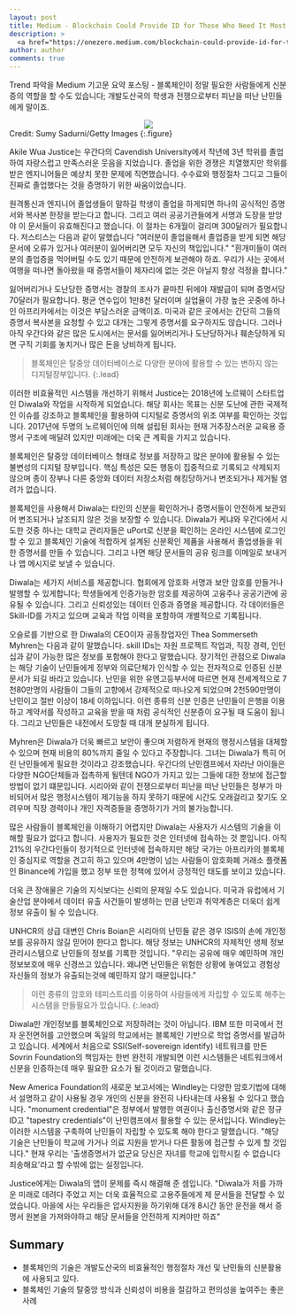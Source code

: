 ```yaml
---
layout: post
title: Medium - Blockchain Could Provide ID for Those Who Need It Most
description: >
  <a href="https://onezero.medium.com/blockchain-could-provide-id-for-those-who-need-it-most-7ce49794d852">원문 - Benjamin Powers</a>
author: author
comments: true
---
```

Trend 파악을 Medium 기고문 요약 포스팅 - 블록체인이 정말 필요한 사람들에게 신분증의 역할을 할 수도 있습니다; 개발도산국의 학생과 전쟁으로부터 피난을 떠난 난민들에게 말이죠.

<center>
<img src="https://miro.medium.com/max/10000/1*yif-kq69XFHYLVCU48Ls_Q.jpeg"/>
</center>
Credit: Sumy Sadurni/Getty Images
{:.figure}

Akile Wua Justice는 우간다의 Cavendish University에서 작년에 3년 학위를 졸업하여 자랑스럽고 만족스러운 웃음을 지었습니다. 졸업을 위한 경쟁은 치열했지만 학위를 받은 엔지니어들은 예상치 못한 문제에 직면했습니다. 수수료와 행정절차 그디고 그들이 진짜로 졸업했다는 것을 증명하기 위한 싸움이었습니다.

원격통신과 엔지니어 졸업생들이 말하길 학생이 졸업을 하게되면 하나의 공식적인 증명서와 복사본 한장을 받는다고 합니다. 그리고 여러 공공기관들에게 서명과 도장을 받앙야 이 문서들이 유효해진다고 했습니다. 이 절차는 6개월이 걸리며 300달러가 필요합니다. 저스티스는 다음과 같이 말했습니다 "여러분이 졸업을해서 졸업증을 받게 되면 해당 문서에 오류가 있거나 여러분이 잃어버리면 모두 자신의 책입입니다." "흰개미들이 여러분의 졸업증을 먹어버릴 수도 있기 때문에 안전하게 보관해야 하죠. 우리가 사는 곳에서 여행을 떠나면 돌아왔을 때 증명서들이 제자리에 없는 것은 아닐지 항상 걱정을 합니다."

잃어버리거나 도난당한 증명서는 경찰의 조사가 끝마친 뒤에야 재발급이 되며 증명서당 70달러가 필요합니다. 평균 연수입이 1만8천 달러이며 실업율이 가장 높은 곳중에 하나인 아프리카에서는 이것은 부담스러운 금액이죠. 미국과 같은 곳에서는 간단히 그들의 증명서 복사본을 요청할 수 있고 대개는 그렇게 증명서를 요구하지도 않습니다. 그러나 아직 우간다와 같은 많은 도시에서는 문서를 잃어버리거나 도난당하거나 훼손당하게 되면 구직 기회를 놓치거나 많은 돈을 낭비하게 됩니다.

> 블록체인은 탈중앙 데이터베이스로 다양한 분야에 활용할 수 있는 변하지 않는 디지털장부입니다.
{:.lead}

이러한 비효율적인 시스템을 개선하기 위해서 Justice는 2018년에 노르웨이 스타트업인 Diwala와 작업을 시작하게 되었습니다. 해당 회사는 목표는 신분 도난에 관한 국제적인 이슈를 강조하고 블록체인을 활용하여 디지털로 증명서의 위조 여부를 확인하는 것입니다. 2017년에 두명의 노르웨이인에 의해 설립된 회사는 현재 거추장스러운 교육용 증명서 구조에 매달려 있지만 미래에는 더욱 큰 계획을 가지고 있습니다.

블록체인은 탈중앙 데이터베이스 형태로 정보를 저장하고 많은 분야에 활용될 수 있는 불변성의 디지털 장부입니다. 핵심 특성은 모든 행동이 집중적으로 기록되고 삭제되지 않으며 종이 장부나 다른 중앙화 데이터 저장소처럼 해킹당하거나 변조되거나 제거될 염려가 없습니다.

블록체인을 사용해서 Diwala는 타인의 신분을 확인하거나 증명서들이 안전하게 보관되어 변조되거나 날조되지 않은 것을 보장할 수 있습니다. Diwala가 케냐와 우간다에서 시도한 것중 하나는 대학교 관리자들은 uPort로 신분을 확인하는 온라인 시스템에 로그인 할 수 있고 블록체인 기술에 적합하게 설계된 신분확인 제품을 사용해서 졸업생들을 위한 증명서를 만들 수 있습니다. 그리고 나면 해당 문서들의 공유 링크를 이메일로 보내거나 앱 메시지로 보낼 수 있습니다.

Diwala는 세가지 서비스를 제공합니다. 협회에게 암호화 서명과 보안 암호를 만들거나 발행할 수 있게합니다; 학생들에게 인증가능한 암호를 제공하여 고융주나 공공기관에 공유될 수 있습니다. 그리고 신뢰성있는 데이터 인증과 증명을 제공합니다. 각 데이터들은 Skill-ID를 가지고 있으며 교육과 작업 이력을 포함하여 개별적으로 기록됩니다.

오슬로를 기반으로 한 Diwala의 CEO이자 공동창업자인 Thea Sommerseth Myhren는 다음과 같이 말했습니다. skill IDs는 자원 프로젝트 작업과, 직장 경력, 인턴십과 같이 가능한 많은 정보를 포함해야 한다고 말했습니다. 장기적인 관점으로 Diwala는 해당 기술이 난민들에게 정부와 의료단체가 인식할 수 있는 전자적으로 인증된 신분 문서가 되길 바라고 있습니다. 난민을 위한 유엔고등부서에 따르면 현재 전세계적으로 7천80만명의 사람들이 그들의 고향에서 강제적으로 떠나오게 되었으며 2천590만명이 난민이고 절반 이상이 18세 이하입니다. 이런 종류의 신분 인증은 난민들이 은행을 이용하고 계약서를 작성하고 교육을 받을 때 처럼 공식적인 신분증이 요구될 때 도움이 됩니다. 그리고 난민들은 내전에서 도망칠 때 대개 분실하게 됩니다.

Myhren은 Diwala가 더욱 빠르고 보안이 좋으며 저렴하게 현재의 행정시스템을 대체할 수 있으며 현재 비용의 80%까지 줄일 수 있다고 주장합니다. 그녀는 Diwala가 특히 어린 난민들에게 필요한 것이라고 강조했습니다. 우간다의 난민캠프에서 자라난 아이들은 다양한 NGO단체들과 접촉하게 될텐데 NGO가 가지고 있는 그들에 대한 정보에 접근할 방법이 없기 떄문입니다. 시리아와 같이 전쟁으로부터 피난을 떠난 난민들은 정부가 마비되어서 많은 행정시스템이 제기능을 하지 못하기 때문에 시간도 오래걸리고 찾기도 오려우며 직장 경력이나 개인 자격증들을 증명하기가 거의 불가능합니다.

많은 사람들이 블록체인을 이해하기 어렵지만 Diwala는 사용자가 시스템의 기술을 이해할 필요가 없다고 합니다. 사용자가 필요한 것은 인터넷에 접속하는 것 뿐입니다. 아직 21%의 우간다인들이 정기적으로 인터넷에 접속하지만 해당 국가는 아프리카의 블록체인 중심지로 역할을 견고히 하고 있으며 4만명이 넘는 사람들이 암호화폐 거래소 플랫폼인 Binance에 가입을 했고 정부 또한 정책에 있어서 긍정적인 태도를 보이고 있습니다.

더욱 큰 장애물은 기술의 지식보다는 신뢰의 문제일 수도 있습니다. 미국과 유럽에서 기술산업 분야에서 데이터 유출 사건들이 발생하는 만큼 난민과 취약계층은 더욱더 쉽게 정보 유출이 될 수 있습니다.

UNHCR의 상급 대변인 Chris Boian은 시리아의 난민들 같은 경우 ISIS의 손에 개인정보를 공유하지 않길 믿어야 한다고 합니다. 해당 정보는 UNHCR의 자체적인 생체 정보 관리시스템으로 난민들의 정보를 기록한 것입니다. "우리는 공유에 매우 예민하며 개인정보보호에 매우 신경쓰고 있습니다. 왜냐면 난민들은 위험한 상황에 놓여있고 경험상 자신들의 정보가 유출되는것에 예민하지 않기 때문입니다."

> 이런 종류의 암호와 테피스트리를 이용하여 사람들에게 자립할 수 있도록 해주는 시스템을 만들필요가 있습니다.
{:.lead}

Diwala만 개인정보를 블록체인으로 저장하려는 것이 아닙니다. IBM 또한 미국에서 전자 운전면허를 고안했으며 독일의 학교에서는 블록체인 기반으로 학업 증명서를 발급하고 있습니다. 세계에서 처음으로 SSI(Self-sovereign identify) 네트워크를 만든 Sovrin Foundation의 책임자는 한번 완전히 개발되면 이런 시스템들은 네트워크에서 신분을 인증하는데 매우 필요한 요소가 될 것이라고 말했습니다.

New America Foundation의 새로운 보고서에는 Windley는 다양한 암호기법에 대해서 설명하고 같이 사용될 경우 개인의 신분을 완전히 나타내는데 사용될 수 있다고 했습니다. "monument credential"은 정부에서 발행한 여권이나 출신증명서와 같은 정규 ID고 "tapestry credentials"이 난민캠프에서 활용할 수 있는 문서입니다.  Windley는 이러한 시스템을 구축하여 난민들이 자립할 수 있도록 해야 한다고 말했습니다. "해당 기술은 난민들이 학교에 가거나 의료 지원을 받거나 다른 활동에 접근할 수 있게 할 것입니다." 현재 우리는 '출생증명서가 없군요 당신은 자녀를 학교에 입학시킬 수 없습니다 죄송해요'라고 할 수밖에 없는 실정입니다.

Justice에게는 Diwala의 앱이 문제를 즉시 해결해 준 셈입니다. "Diwala가 저를 가까운 미래로 데려다 주었고 저는 더욱 효율적으로 고용주들에게 제 문서들을 전달할 수 있었습니다. 마을에 사는 우리들은 압사지원을 하기위해 대개 8시간 동안 운전을 해서 증명서 원본을 가져와야하고 해당 문서들을 안전하게 지켜야만 하죠"

## Summary
* 블록체인의 기술은 개발도산국의 비효율적인 행정절차 개선 및 난민들의 신분활용에 사용되고 있다.
* 블록체인 기술의 탈중앙 방식과 신뢰성이 비용을 절감하고 편의성을 높여주는 좋은 사례
